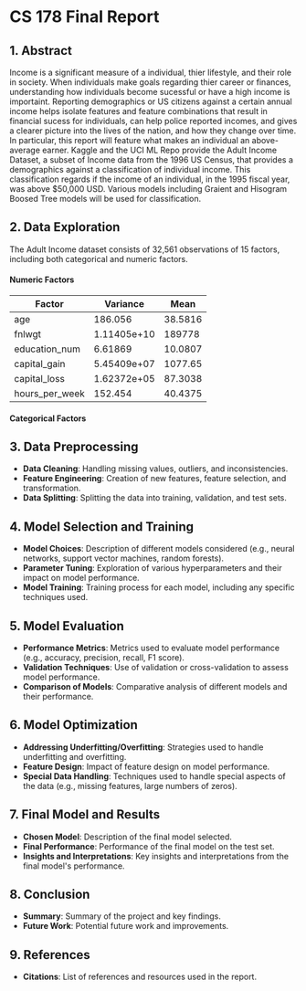 # CS 178 Final Report

## 1. Abstract
Income is a significant measure of a individual, thier  lifestyle, and their role in society. When individuals make goals regarding thier career or finances, understanding how individuals become sucessful or have a high income is importaint. Reporting demographics or US citizens against a certain annual income helps isolate features and feature combinations that result in financial sucess for individuals, can help police reported incomes, and gives a clearer picture into the lives of the nation, and how they change over time. In particular, this report will feature what makes an individual an above-average earner. Kaggle and the UCI ML Repo provide the Adult Income Dataset, a subset of Income data from the 1996 US Census, that provides a demographics against a classification of individual income. This classification regards if the income of an individual, in the 1995 fiscal year, was above $50,000 USD. Various models including Graient and Hisogram Boosed Tree models will be used for classification.

## 2. Data Exploration

The Adult Income dataset consists of 32,561 observations of 15 factors, including both categorical and numeric factors.

#### Numeric Factors

| Factor          | Variance       | Mean      |
|-----------------|----------------|-----------|
| age             | 186.056        | 38.5816   |
| fnlwgt          | 1.11405e+10    | 189778    |
| education_num   | 6.61869        | 10.0807   |
| capital_gain    | 5.45409e+07    | 1077.65   |
| capital_loss    | 1.62372e+05    | 87.3038   |
| hours_per_week  | 152.454        | 40.4375   |

#### Categorical Factors



## 3. Data Preprocessing
- **Data Cleaning**: Handling missing values, outliers, and inconsistencies.
- **Feature Engineering**: Creation of new features, feature selection, and transformation.
- **Data Splitting**: Splitting the data into training, validation, and test sets.

## 4. Model Selection and Training
- **Model Choices**: Description of different models considered (e.g., neural networks, support vector machines, random forests).
- **Parameter Tuning**: Exploration of various hyperparameters and their impact on model performance.
- **Model Training**: Training process for each model, including any specific techniques used.

## 5. Model Evaluation
- **Performance Metrics**: Metrics used to evaluate model performance (e.g., accuracy, precision, recall, F1 score).
- **Validation Techniques**: Use of validation or cross-validation to assess model performance.
- **Comparison of Models**: Comparative analysis of different models and their performance.

## 6. Model Optimization
- **Addressing Underfitting/Overfitting**: Strategies used to handle underfitting and overfitting.
- **Feature Design**: Impact of feature design on model performance.
- **Special Data Handling**: Techniques used to handle special aspects of the data (e.g., missing features, large numbers of zeros).

## 7. Final Model and Results
- **Chosen Model**: Description of the final model selected.
- **Final Performance**: Performance of the final model on the test set.
- **Insights and Interpretations**: Key insights and interpretations from the final model's performance.

## 8. Conclusion
- **Summary**: Summary of the project and key findings.
- **Future Work**: Potential future work and improvements.

## 9. References
- **Citations**: List of references and resources used in the report.